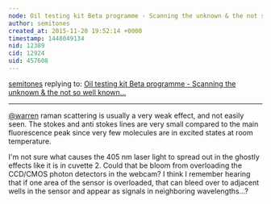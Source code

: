 ```yaml
---
node: Oil testing kit Beta programme - Scanning the unknown & the not so well known…
author: semitones
created_at: 2015-11-20 19:52:14 +0000
timestamp: 1448049134
nid: 12389
cid: 12924
uid: 457608
---
```




[semitones](../profile/semitones) replying to: [Oil testing kit Beta programme - Scanning the unknown & the not so well known…](../notes/Cindy_ExCites/11-09-2015/oil-testing-kit-beta-programme-scanning-the-unknown-the-not-so-well-known)

----
[@warren](/profile/warren) raman scattering is usually a very weak effect, and not easily seen. The stokes and anti stokes lines are very small compared to the main fluorescence peak since very few molecules are in excited states at room temperature. 

I'm not sure what causes the 405 nm laser light to spread out in the ghostly effects like it is in cuvette 2. Could that be bloom from overloading the CCD/CMOS photon detectors in the webcam? I think I remember hearing that if one area of the sensor is overloaded, that can bleed over to adjacent wells in the sensor and appear as signals in neighboring wavelengths...?